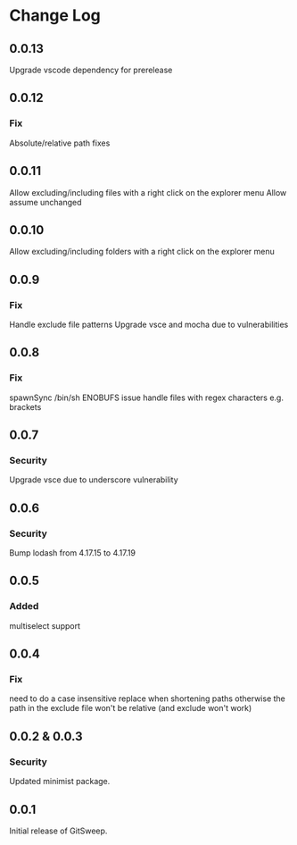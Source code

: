 # Change Log

## 0.0.13

Upgrade vscode dependency for prerelease
## 0.0.12

### Fix

Absolute/relative path fixes

## 0.0.11

Allow excluding/including files with a right click on the explorer menu
Allow assume unchanged

## 0.0.10

Allow excluding/including folders with a right click on the explorer menu

## 0.0.9

### Fix

Handle exclude file patterns
Upgrade vsce and mocha due to vulnerabilities

## 0.0.8

### Fix

spawnSync /bin/sh ENOBUFS issue
handle files with regex characters e.g. brackets

## 0.0.7

### Security

Upgrade vsce due to underscore vulnerability

## 0.0.6

### Security

Bump lodash from 4.17.15 to 4.17.19

## 0.0.5

### Added

multiselect support

## 0.0.4

### Fix

need to do a case insensitive replace when shortening paths otherwise the
path in the exclude file won't be relative (and exclude won't work)

## 0.0.2 & 0.0.3

### Security

Updated minimist package.

## 0.0.1

Initial release of GitSweep.
